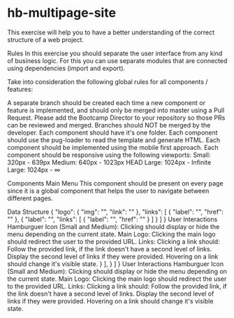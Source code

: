 # hb-multipage-site
This exercise will help you to have a better understanding of the correct structure of a web project.

Rules
In this exercise you should separate the user interface from any kind of business logic. For this you can use separate modules that are connected using dependencies (import and export).

Take into consideration the following global rules for all components / features:

A separate branch should be created each time a new component or feature is implemented, and should only be merged into master using a Pull Request. Please add the Bootcamp Director to your repository so those PRs can be reviewed and merged. Branches should NOT be merged by the developer.
Each component should have it's one folder.
Each component should use the pug-loader to read the template and generate HTML.
Each component should be implemented using the mobile first approach.
Each component should be responsive using the following viewports:
Small: 320px - 639px
Medium: 640px - 1023px HEAD
Large: 1024px - Infinite
Large: 1024px - ∞


Components
Main Menu
This component should be present on every page since it is a global component that helps the user to navigate between different pages.

Data Structure
{
  "logo": {
    "img": "",
    "link": ""
  },
  "links": [
    {
      "label": "",
      "href": ""
    },
    {
      "label": "",
      "links": [
        {
          "label": "",
          "href": ""
        }
      ]
    }
  ]
}
User Interactions
Hamburguer Icon (Small and Medium):
Clicking should display or hide the menu depending on the current state.
Main Logo:
Clicking the main logo should redirect the user to the provided URL.
Links:
Clicking a link should:
Follow the provided link, if the link doesn't have a second level of links.
Display the second level of links if they were provided.
Hovering on a link should change it's visible state.
        }
      ],
    }
  ]
}
User Interactions
Hamburguer Icon (Small and Medium):
Clicking should display or hide the menu depending on the current state.
Main Logo:
Clicking the main logo should redirect the user to the provided URL.
Links:
Clicking a link should:
Follow the provided link, if the link doesn't have a second level of links.
Display the second level of links if they were provided.
Hovering on a link should change it's visible state.
